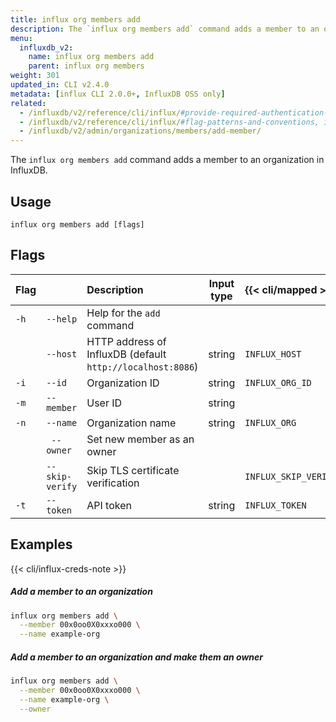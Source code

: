 ```yaml
---
title: influx org members add
description: The `influx org members add` command adds a member to an organization in InfluxDB.
menu:
  influxdb_v2:
    name: influx org members add
    parent: influx org members
weight: 301
updated_in: CLI v2.4.0
metadata: [influx CLI 2.0.0+, InfluxDB OSS only]
related:
  - /influxdb/v2/reference/cli/influx/#provide-required-authentication-credentials, influx CLI—Provide required authentication credentials
  - /influxdb/v2/reference/cli/influx/#flag-patterns-and-conventions, influx CLI—Flag patterns and conventions
  - /influxdb/v2/admin/organizations/members/add-member/
---
```


The `influx org members add` command adds a member to an organization in InfluxDB.

## Usage
```
influx org members add [flags]
```

## Flags
| Flag |                 | Description                                                | Input type | {{< cli/mapped >}}   |
| :--- | :-------------- | :--------------------------------------------------------- | :--------: | :------------------- |
| `-h` | `--help`        | Help for the `add` command                                 |            |                      |
|      | `--host`        | HTTP address of InfluxDB (default `http://localhost:8086`) |   string   | `INFLUX_HOST`        |
| `-i` | `--id`          | Organization ID                                            |   string   | `INFLUX_ORG_ID`      |
| `-m` | `--member`      | User ID                                                    |   string   |                      |
| `-n` | `--name`        | Organization name                                          |   string   | `INFLUX_ORG`         |
|      | ` --owner`      | Set new member as an owner                                 |            |                      |
|      | `--skip-verify` | Skip TLS certificate verification                          |            | `INFLUX_SKIP_VERIFY` |
| `-t` | `--token`       | API token                                                  |   string   | `INFLUX_TOKEN`       |

## Examples

{{< cli/influx-creds-note >}}

##### Add a member to an organization
```sh
influx org members add \
  --member 00x0oo0X0xxxo000 \
  --name example-org
```

##### Add a member to an organization and make them an owner
```sh
influx org members add \
  --member 00x0oo0X0xxxo000 \
  --name example-org \
  --owner
```
